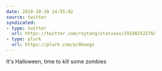 ```yaml
---
date: 2010-10-30 14:55:02
source: twitter
syndicated:
- type: twitter
  url: https://twitter.com/roytang/statuses/29190252278/
- type: plurk
  url: https://plurk.com/p/8kwxgs
---
```


It's Halloween, time to kill some zombies